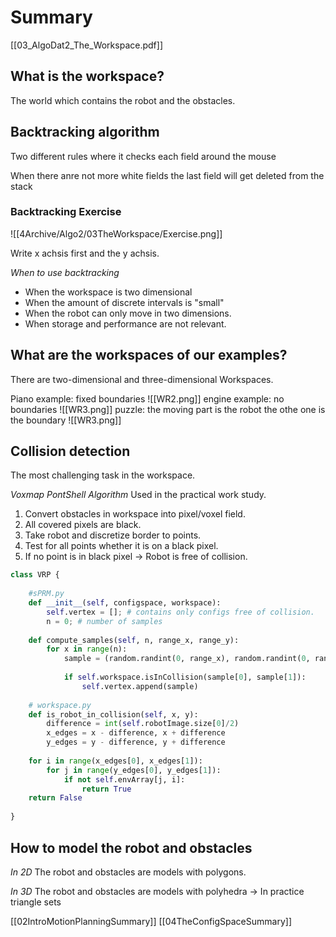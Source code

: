 # Summary 
[[03_AlgoDat2_The_Workspace.pdf]]

## What is the workspace?
The world which contains the robot and the obstacles. 

## Backtracking algorithm
Two different rules where it checks each field around the mouse 

When there anre not more white fields the last field will get deleted from the stack 

### Backtracking Exercise
![[4Archive/Algo2/03TheWorkspace/Exercise.png]]

Write x achsis first and the y achsis. 

*When to use backtracking*
- When the workspace is two dimensional 
- When the amount of discrete intervals is "small"
- When the robot can only move in two dimensions. 
- When storage and performance are not relevant.

## What are the workspaces of our examples? 
There are two-dimensional and three-dimensional Workspaces.

Piano example: fixed boundaries
![[WR2.png]]
engine example: no boundaries
![[WR3.png]]
puzzle: the moving part is the robot the othe one is the boundary 
![[WR3.png]]

## Collision detection
The most challenging task in the workspace.

*Voxmap PontShell Algorithm*
Used in the practical work study. 

1. Convert obstacles in workspace into pixel/voxel field.
2. All covered pixels are black.
3. Take robot and discretize border to points. 
4. Test for all points whether it is on a black pixel. 
5. If no point is in black pixel -> Robot is free of collision.

```python
class VRP {
	
	#sPRM.py
	def __init__(self, configspace, workspace): 
		self.vertex = []; # contains only configs free of collision.
		n = 0; # number of samples 
	
	def compute_samples(self, n, range_x, range_y):
		for x in range(n):
			sample = (random.randint(0, range_x), random.randint(0, range_y))
			
			if self.workspace.isInCollision(sample[0], sample[1]):
				self.vertex.append(sample)
	
	# workspace.py 
	def is_robot_in_collision(self, x, y): 
		difference = int(self.robotImage.size[0]/2)	
		x_edges = x - difference, x + difference 
		y_edges = y - difference, y + difference 
	
	for i in range(x_edges[0], x_edges[1]): 
		for j in range(y_edges[0], y_edges[1]): 
			if not self.envArray[j, i]: 
				return True
	return False
	
}
```

## How to model the robot and obstacles
*In 2D* 
The robot and obstacles are models with polygons.

*In 3D* 
The robot and obstacles are models with polyhedra
-> In practice triangle sets

[[02IntroMotionPlanningSummary]]
[[04TheConfigSpaceSummary]]
